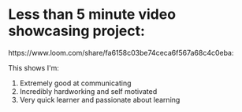 <h1>Less than 5 minute video showcasing project:</h1> https://www.loom.com/share/fa6158c03be74ceca6f567a68c4c0eba:

This shows I'm:

1) Extremely good at communicating
2) Incredibly hardworking and self motivated
3) Very quick learner and passionate about learning
